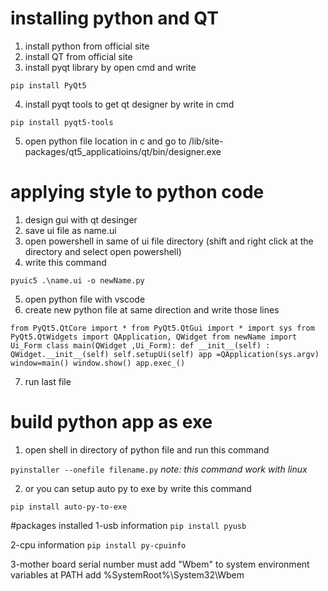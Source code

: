 # installing python and QT
1. install python from official site
2. install QT from official site
3. install pyqt library by open cmd and write

`pip install PyQt5`

4. install pyqt tools to get qt designer by write in cmd

`pip install pyqt5-tools`

5. open python file location in c and go to /lib/site-packages/qt5_applicatioins/qt/bin/designer.exe

# applying style to python code
1. design gui with qt desinger
2. save ui file as name.ui
3. open powershell in same of ui file directory (shift and right click at the directory and select open powershell)
4. write this command

`pyuic5 .\name.ui -o newName.py`

5. open python file with vscode
6. create new python file at same direction and write those lines

`from PyQt5.QtCore import *
from PyQt5.QtGui import *
import sys
from PyQt5.QtWidgets import QApplication, QWidget
from newName import Ui_Form
class main(QWidget ,Ui_Form):
    def __init__(self) :
        QWidget.__init__(self)
        self.setupUi(self)
app =QApplication(sys.argv)
window=main()
window.show()
app.exec_()`

7. run last file


# build python app as exe
1. open shell in directory of python file and run this command

`pyinstaller --onefile filename.py` 
*note: this command work with linux*

2. or you can setup auto py to exe by write this command

`pip install auto-py-to-exe`


#packages installed
1-usb information
`pip install pyusb`

2-cpu information
`pip install py-cpuinfo`

3-mother board serial number
must add "Wbem" to system environment variables
at PATH add %SystemRoot%\System32\Wbem